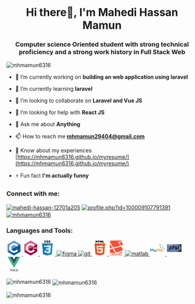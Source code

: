 

<h1 align="center">Hi there👋, I'm Mahedi Hassan Mamun</h1>
<h3 align="center">Computer science Oriented student with strong technical proficiency and a strong work history in Full Stack Web</h3>

<p align="left"> <img src="https://komarev.com/ghpvc/?username=mhmamun6316&label=Profile%20views&color=0e75b6&style=flat" alt="mhmamun6316" /> </p>

- 🔭 I’m currently working on **building an web application using laravel**

- 🌱 I’m currently learning **laravel**

- 👯 I’m looking to collaborate on **Laravel and Vue JS**

- 🤝 I’m looking for help with **React JS**

- 💬 Ask me about **Anything**

- 📫 How to reach me **mhmamun29404@gmail.com**

- 📄 Know about my experiences [https://mhmamun6316.github.io/myresume/](https://mhmamun6316.github.io/myresume/)

- ⚡ Fun fact **I'm actually funny**

<h3 align="left">Connect with me:</h3>
<p align="left">
<a href="https://linkedin.com/in/mahedi-hassan-12701a205" target="blank"><img align="center" src="https://raw.githubusercontent.com/rahuldkjain/github-profile-readme-generator/master/src/images/icons/Social/linked-in-alt.svg" alt="mahedi-hassan-12701a205" height="30" width="40" /></a>
<a href="https://fb.com/profile.php?id=100009107791391" target="blank"><img align="center" src="https://raw.githubusercontent.com/rahuldkjain/github-profile-readme-generator/master/src/images/icons/Social/facebook.svg" alt="profile.php?id=100009107791391" height="30" width="40" /></a>
<a href="https://instagram.com/mhmamun6316" target="blank"><img align="center" src="https://raw.githubusercontent.com/rahuldkjain/github-profile-readme-generator/master/src/images/icons/Social/instagram.svg" alt="mhmamun6316" height="30" width="40" /></a>
</p>

<h3 align="left">Languages and Tools:</h3>
<p align="left"> <a href="https://www.cprogramming.com/" target="_blank"> <img src="https://raw.githubusercontent.com/devicons/devicon/master/icons/c/c-original.svg" alt="c" width="40" height="40"/> </a> <a href="https://www.w3schools.com/cpp/" target="_blank"> <img src="https://raw.githubusercontent.com/devicons/devicon/master/icons/cplusplus/cplusplus-original.svg" alt="cplusplus" width="40" height="40"/> </a> <a href="https://www.w3schools.com/css/" target="_blank"> <img src="https://raw.githubusercontent.com/devicons/devicon/master/icons/css3/css3-original-wordmark.svg" alt="css3" width="40" height="40"/> </a> <a href="https://www.figma.com/" target="_blank"> <img src="https://www.vectorlogo.zone/logos/figma/figma-icon.svg" alt="figma" width="40" height="40"/> </a> <a href="https://git-scm.com/" target="_blank"> <img src="https://www.vectorlogo.zone/logos/git-scm/git-scm-icon.svg" alt="git" width="40" height="40"/> </a> <a href="https://www.w3.org/html/" target="_blank"> <img src="https://raw.githubusercontent.com/devicons/devicon/master/icons/html5/html5-original-wordmark.svg" alt="html5" width="40" height="40"/> </a> <a href="https://laravel.com/" target="_blank"> <img src="https://raw.githubusercontent.com/devicons/devicon/master/icons/laravel/laravel-plain-wordmark.svg" alt="laravel" width="40" height="40"/> </a> <a href="https://www.mathworks.com/" target="_blank"> <img src="https://upload.wikimedia.org/wikipedia/commons/2/21/Matlab_Logo.png" alt="matlab" width="40" height="40"/> </a> <a href="https://www.mysql.com/" target="_blank"> <img src="https://raw.githubusercontent.com/devicons/devicon/master/icons/mysql/mysql-original-wordmark.svg" alt="mysql" width="40" height="40"/> </a> <a href="https://www.php.net" target="_blank"> <img src="https://raw.githubusercontent.com/devicons/devicon/master/icons/php/php-original.svg" alt="php" width="40" height="40"/> </a> <a href="https://vuejs.org/" target="_blank"> <img src="https://raw.githubusercontent.com/devicons/devicon/master/icons/vuejs/vuejs-original-wordmark.svg" alt="vuejs" width="40" height="40"/> </a> </p>

<p><img align="left" src="https://github-readme-stats.vercel.app/api/top-langs?username=mhmamun6316&show_icons=true&locale=en&layout=compact" alt="mhmamun6316" /></p>

<p>&nbsp;<img align="center" src="https://github-readme-stats.vercel.app/api?username=mhmamun6316&show_icons=true&locale=en" alt="mhmamun6316" /></p>

<p><img align="center" src="https://github-readme-streak-stats.herokuapp.com/?user=mhmamun6316&" alt="mhmamun6316" /></p>
